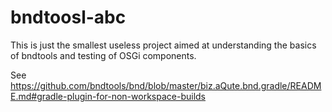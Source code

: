 # bndtoosl-abc

This is just the smallest useless project aimed at understanding the basics of bndtools and testing of OSGi components.

See https://github.com/bndtools/bnd/blob/master/biz.aQute.bnd.gradle/README.md#gradle-plugin-for-non-workspace-builds

